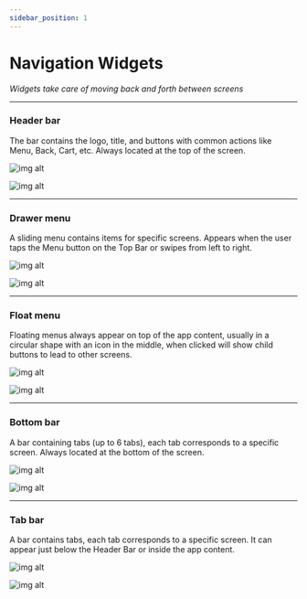 ```yaml
---
sidebar_position: 1
---
```


# Navigation Widgets
*Widgets take care of moving back and forth between screens*

---

### Header bar
The bar contains the logo, title, and buttons with common actions like Menu, Back, Cart, etc. Always located at the top of the screen.

![img alt](/img/widget/navigation/headerbar-01.jpeg)

![img alt](/img/widget/navigation/headerbar-02.jpg)

---

### Drawer menu

A sliding menu contains items for specific screens. Appears when the user taps the Menu button on the Top Bar or swipes from left to right.

![img alt](/img/widget/navigation/drawermenu-01.jpeg)

![img alt](/img/widget/navigation/drawermenu-02.jpg)

---

### Float menu

Floating menus always appear on top of the app content, usually in a circular shape with an icon in the middle, when clicked will show child buttons to lead to other screens.

![img alt](/img/widget/navigation/floatmenu-01.jpeg)

![img alt](/img/widget/navigation/floatmenu-02.jpg)

---

### Bottom bar

A bar containing tabs (up to 6 tabs), each tab corresponds to a specific screen. Always located at the bottom of the screen.

![img alt](/img/widget/navigation/bottombar-01.jpeg)

![img alt](/img/widget/navigation/bottombar-02.jpg)

---

### Tab bar

A bar contains tabs, each tab corresponds to a specific screen. It can appear just below the Header Bar or inside the app content.

![img alt](/img/widget/navigation/tabbar-01.jpeg)

![img alt](/img/widget/navigation/tabbar-02.jpg)